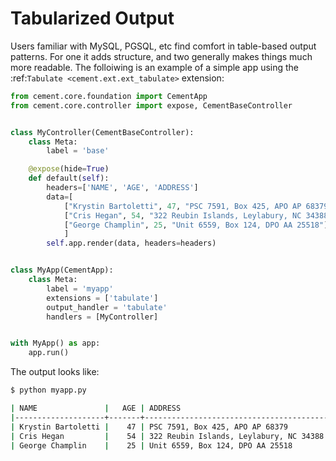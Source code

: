 Tabularized Output
==============================================================================

Users familiar with MySQL, PGSQL, etc find comfort in table-based output
patterns.  For one it adds structure, and two generally makes things much more
readable.  The folloiwing is an example of a simple app using the
:ref:`Tabulate <cement.ext.ext_tabulate>` extension:

```python
from cement.core.foundation import CementApp
from cement.core.controller import expose, CementBaseController


class MyController(CementBaseController):
    class Meta:
        label = 'base'

    @expose(hide=True)
    def default(self):
        headers=['NAME', 'AGE', 'ADDRESS']
        data=[
            ["Krystin Bartoletti", 47, "PSC 7591, Box 425, APO AP 68379"],
            ["Cris Hegan", 54, "322 Reubin Islands, Leylabury, NC 34388"],
            ["George Champlin", 25, "Unit 6559, Box 124, DPO AA 25518"],
            ]
        self.app.render(data, headers=headers)


class MyApp(CementApp):
    class Meta:
        label = 'myapp'
        extensions = ['tabulate']
        output_handler = 'tabulate'
        handlers = [MyController]


with MyApp() as app:
    app.run()
```

The output looks like:

```bash
$ python myapp.py

| NAME               |   AGE | ADDRESS                                 |
|--------------------+-------+-----------------------------------------|
| Krystin Bartoletti |    47 | PSC 7591, Box 425, APO AP 68379         |
| Cris Hegan         |    54 | 322 Reubin Islands, Leylabury, NC 34388 |
| George Champlin    |    25 | Unit 6559, Box 124, DPO AA 25518        |
```
